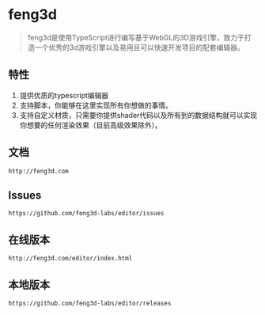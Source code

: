 # feng3d

> feng3d是使用TypeScript进行编写基于WebGL的3D游戏引擎，致力于打造一个优秀的3d游戏引擎以及易用且可以快速开发项目的配套编辑器。

## 特性

1. 提供优质的typescript编辑器
1. 支持脚本，你能够在这里实现所有你想做的事情。
1. 支持自定义材质，只需要你提供shader代码以及所有到的数据结构就可以实现你想要的任何渲染效果（目前高级效果除外）。

## 文档
    http://feng3d.com

## Issues
    https://github.com/feng3d-labs/editor/issues

## 在线版本
    http://feng3d.com/editor/index.html

## 本地版本
    https://github.com/feng3d-labs/editor/releases
